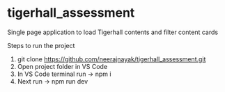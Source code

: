# tigerhall_assessment
Single page application to load Tigerhall contents and filter content cards

Steps to run the project

1. git clone https://github.com/neerajnayak/tigerhall_assessment.git
2. Open project folder in VS Code
3. In VS Code terminal run -> npm i
4. Next run -> npm run dev
